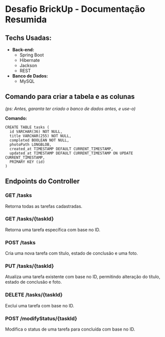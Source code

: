 # Desafio BrickUp - Documentação Resumida

## Techs Usadas:
- **Back-end:**
  - Spring Boot
  - Hibernate
  - Jackson
  - REST
- **Banco de Dados:**
  - MySQL

 ## Comando para criar a tabela e as colunas
 *(ps: Antes, garanta ter criado o banco de dados antes, e use-o)*

**Comando:**
```
CREATE TABLE tasks (
  id VARCHAR(36) NOT NULL,
  title VARCHAR(255) NOT NULL,
  completed BOOLEAN NOT NULL,
  photoPath LONGBLOB,
  created_at TIMESTAMP DEFAULT CURRENT_TIMESTAMP,
  updated_at TIMESTAMP DEFAULT CURRENT_TIMESTAMP ON UPDATE CURRENT_TIMESTAMP,
  PRIMARY KEY (id)
)
```
## Endpoints do Controller

### GET /tasks
Retorna todas as tarefas cadastradas.

### GET /tasks/{taskId}
Retorna uma tarefa específica com base no ID.

### POST /tasks
Cria uma nova tarefa com título, estado de conclusão e uma foto.

### PUT /tasks/{taskId}
Atualiza uma tarefa existente com base no ID, permitindo alteração do título, estado de conclusão e foto.

### DELETE /tasks/{taskId}
Exclui uma tarefa com base no ID.

### POST /modifyStatus/{taskId}
Modifica o status de uma tarefa para concluída com base no ID.
